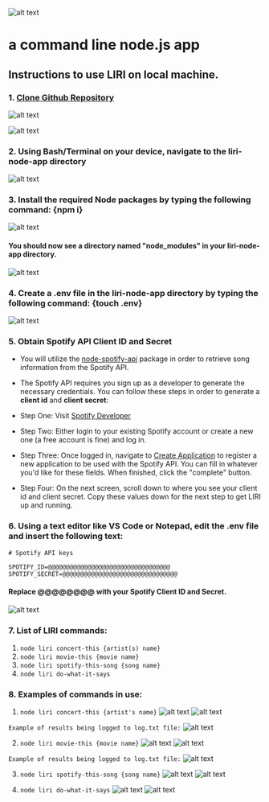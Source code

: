 ![alt text](https://github.com/novakjason/liri-node-app/blob/master/images/LIRI.png "LIRI")
# a command line node.js app

## Instructions to use LIRI on local machine.
### 1. [Clone Github Repository](https://github.com/novakjason/liri-node-app)

![alt text](https://github.com/novakjason/liri-node-app/blob/master/images/clone1.png "clone github")

![alt text](https://github.com/novakjason/liri-node-app/blob/master/images/cli1.png "clone cli")


### 2. Using **Bash/Terminal** on your device, navigate to the liri-node-app directory

![alt text](https://github.com/novakjason/liri-node-app/blob/master/images/cli2.png "cd liri-node-app")


### 3. Install the required Node packages by typing the following command: **{npm i}**

![alt text](https://github.com/novakjason/liri-node-app/blob/master/images/npmi.png "npm i")

#### You should now see a directory named "node_modules" in your **liri-node-app** directory.

![alt text](https://github.com/novakjason/liri-node-app/blob/master/images/cli_nodemodules.png "node modules")


### 4. Create a **.env** file in the **liri-node-app** directory by typing the following command: **{touch .env}**

![alt text](https://github.com/novakjason/liri-node-app/blob/master/images/touch_env.png "touch .env")


### 5.  Obtain Spotify API Client ID and Secret

   * You will utilize the [node-spotify-api](https://www.npmjs.com/package/node-spotify-api) package in order to retrieve song information from the Spotify API.

   * The Spotify API requires you sign up as a developer to generate the necessary credentials. You can follow these steps in order to generate a **client id** and **client secret**:

   * Step One: Visit [Spotify Developer](https://developer.spotify.com/my-applications/#!/)

   * Step Two: Either login to your existing Spotify account or create a new one (a free account is fine) and log in.

   * Step Three: Once logged in, navigate to [Create Application](https://developer.spotify.com/my-applications/#!/applications/create) to register a new application to be used with the Spotify API. You can fill in whatever you'd like for these fields. When finished, click the "complete" button.

   * Step Four: On the next screen, scroll down to where you see your client id and client secret. Copy these values down for the next step to get LIRI up and running.


### 6. Using a text editor like VS Code or Notepad, edit the **.env** file and insert the following text: 

`# Spotify API keys                             `  
`                                               `  
`SPOTIFY_ID=@@@@@@@@@@@@@@@@@@@@@@@@@@@@@@@@@@  `  
`SPOTIFY_SECRET=@@@@@@@@@@@@@@@@@@@@@@@@@@@@@@@@`  

#### Replace @@@@@@@@ with your Spotify Client ID and Secret.  

![alt text](https://github.com/novakjason/liri-node-app/blob/master/images/env_editor.png "edit .env")


### 7. List of LIRI commands:
1. `node liri concert-this {artist(s) name}`
2. `node liri movie-this {movie name}`
3. `node liri spotify-this-song {song name}`
4. `node liri do-what-it-says`


### 8. Examples of commands in use:

1. `node liri concert-this {artist's name}`
![alt text](https://github.com/novakjason/liri-node-app/blob/master/images/bandsintown_command.png "concert-this")
![alt text](https://github.com/novakjason/liri-node-app/blob/master/images/bandsintown_results.png "concert results")

`Example of results being logged to log.txt file:`
![alt text](https://github.com/novakjason/liri-node-app/blob/master/images/logging_example1.png "log.txt example")


2. `node liri movie-this {movie name}`
![alt text](https://github.com/novakjason/liri-node-app/blob/master/images/omdb_command.png "movie-this")
![alt text](https://github.com/novakjason/liri-node-app/blob/master/images/omdb_results.png "omdb results")

`Example of results being logged to log.txt file:`
![alt text](https://github.com/novakjason/liri-node-app/blob/master/images/logging_example2.png "log.txt example 2")


3. `node liri spotify-this-song {song name}`
![alt text](https://github.com/novakjason/liri-node-app/blob/master/images/spotify_command.png "spotify-this-song")
![alt text](https://github.com/novakjason/liri-node-app/blob/master/images/spotify_results.png "spotify results")


4. `node liri do-what-it-says`
![alt text](https://github.com/novakjason/liri-node-app/blob/master/images/textfile_command.png "do-what-it-says")
![alt text](https://github.com/novakjason/liri-node-app/blob/master/images/textfile_results.png "text file results")
